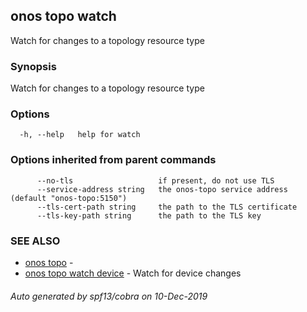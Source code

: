 ## onos topo watch

Watch for changes to a topology resource type

### Synopsis

Watch for changes to a topology resource type

### Options

```
  -h, --help   help for watch
```

### Options inherited from parent commands

```
      --no-tls                   if present, do not use TLS
      --service-address string   the onos-topo service address (default "onos-topo:5150")
      --tls-cert-path string     the path to the TLS certificate
      --tls-key-path string      the path to the TLS key
```

### SEE ALSO

* [onos topo](onos_topo.md)	 - 
* [onos topo watch device](onos_topo_watch_device.md)	 - Watch for device changes

###### Auto generated by spf13/cobra on 10-Dec-2019
